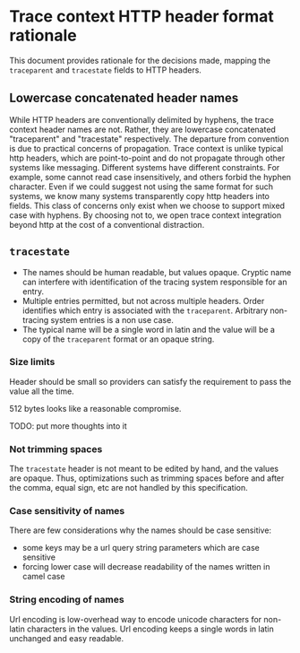 #  Trace context HTTP header format rationale

This document provides rationale for the decisions made, mapping the
`traceparent` and `tracestate` fields to HTTP headers.

## Lowercase concatenated header names
While HTTP headers are conventionally delimited by hyphens, the trace context
header names are not. Rather, they are lowercase concatenated "traceparent" and
"tracestate" respectively. The departure from convention is due to practical
concerns of propagation. Trace context is unlike typical http headers, which
are point-to-point and do not propagate through other systems like messaging.
Different systems have different constraints. For example, some cannot read
case insensitively, and others forbid the hyphen character. Even if we could
suggest not using the same format for such systems, we know many systems transparently
copy http headers into fields. This class of concerns only exist when we choose
to support mixed case with hyphens. By choosing not to, we open trace context
integration beyond http at the cost of a conventional distraction.

## `tracestate`

- The names should be human readable, but values opaque. Cryptic name can
interfere with identification of the tracing system responsible for an entry.
- Multiple entries permitted, but not across multiple headers. Order identifies which entry is associated with the `traceparent`. Arbitrary non-tracing system entries is a non use case.
- The typical name will be a single word in latin and the value will be a
copy of the `traceparent` format or an opaque string.

### Size limits

Header should be small so providers can satisfy the requirement to pass the value all the time.

512 bytes looks like a reasonable compromise.

TODO: put more thoughts into it

### Not trimming spaces

The `tracestate` header is not meant to be edited by hand, and the values
are opaque. Thus, optimizations such as trimming spaces before and
after the comma, equal sign, etc are not handled by this specification.

### Case sensitivity of names

There are few considerations why the names should be case sensitive:
- some keys may be a url query string parameters which are case sensitive
- forcing lower case will decrease readability of the names written in camel case

### String encoding of names

Url encoding is low-overhead way to encode unicode characters for non-latin characters in the 
values. Url encoding keeps a single words in latin unchanged and easy readable.
